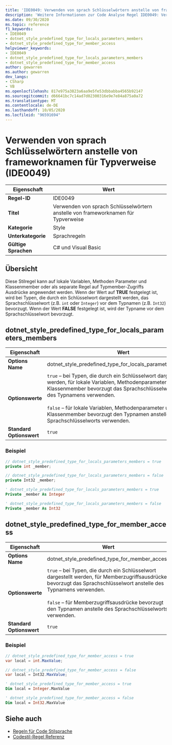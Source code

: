 ```yaml
---
title: 'IDE0049: Verwenden von sprach Schlüsselwörtern anstelle von frameworknamen für Typverweise'
description: 'Weitere Informationen zur Code Analyse Regel IDE0049: Verwenden von sprach Schlüsselwörtern anstelle von frameworknamen für Typverweise'
ms.date: 09/30/2020
ms.topic: reference
f1_keywords:
- IDE0049
- dotnet_style_predefined_type_for_locals_parameters_members
- dotnet_style_predefined_type_for_member_access
helpviewer_keywords:
- IDE0049
- dotnet_style_predefined_type_for_locals_parameters_members
- dotnet_style_predefined_type_for_member_access
author: gewarren
ms.author: gewarren
dev_langs:
- CSharp
- VB
ms.openlocfilehash: 817e975a3823a6aa9e5fe53dbbabba4565b92147
ms.sourcegitcommit: d66641bc7c14ad7d02300316e9e7e84a875a0a72
ms.translationtype: MT
ms.contentlocale: de-DE
ms.lasthandoff: 10/05/2020
ms.locfileid: "96591694"
---
```

# <a name="use-language-keywords-instead-of-framework-type-names-for-type-references-ide0049"></a>Verwenden von sprach Schlüsselwörtern anstelle von frameworknamen für Typverweise (IDE0049)

|Eigenschaft|Wert|
|-|-|
| **Regel-ID** | IDE0049 |
| **Titel** | Verwenden von sprach Schlüsselwörtern anstelle von frameworknamen für Typverweise |
| **Kategorie** | Style |
| **Unterkategorie** | Sprachregeln |
| **Gültige Sprachen** | C# und Visual Basic |

## <a name="overview"></a>Übersicht

Diese Stilregel kann auf lokale Variablen, Methoden Parameter und Klassenmember oder als separate Regel auf Typmember-Zugriffs Ausdrücke angewendet werden. Wenn der Wert auf **TRUE** festgelegt ist, wird bei Typen, die durch ein Schlüsselwort dargestellt werden, das Sprachschlüsselwort (z.B. `int` oder `Integer`) vor dem Typnamen (z.B. `Int32`) bevorzugt. Wenn der Wert **FALSE** festgelegt ist, wird der Typname vor dem Sprachschlüsselwort bevorzugt.

## <a name="dotnet_style_predefined_type_for_locals_parameters_members"></a>dotnet_style_predefined_type_for_locals_parameters_members

|Eigenschaft|Wert|
|-|-|
| **Options Name** | dotnet_style_predefined_type_for_locals_parameters_members |
| **Optionswerte** | `true` – bei Typen, die durch ein Schlüsselwort dargestellt werden, für lokale Variablen, Methodenparameter und Klassenmember bevorzugt das Sprachschlüsselwort anstelle des Typnamens verwenden.<br /><br />`false` – für lokale Variablen, Methodenparameter und Klassenmember bevorzugt den Typnamen anstelle des Sprachschlüsselworts verwenden. |
| **Standard Optionswert** | `true` |

### <a name="example"></a>Beispiel

```csharp
// dotnet_style_predefined_type_for_locals_parameters_members = true
private int _member;

// dotnet_style_predefined_type_for_locals_parameters_members = false
private Int32 _member;
```

```vb
' dotnet_style_predefined_type_for_locals_parameters_members = true
Private _member As Integer

' dotnet_style_predefined_type_for_locals_parameters_members = false
Private _member As Int32
```

## <a name="dotnet_style_predefined_type_for_member_access"></a>dotnet_style_predefined_type_for_member_access

|Eigenschaft|Wert|
|-|-|
| **Options Name** | dotnet_style_predefined_type_for_member_access |
| **Optionswerte** | `true` – bei Typen, die durch ein Schlüsselwort dargestellt werden, für Memberzugriffsausdrücke bevorzugt das Sprachschlüsselwort anstelle des Typnamens verwenden.<br /><br />`false` – für Memberzugriffsausdrücke bevorzugt den Typnamen anstelle des Sprachschlüsselworts verwenden. |
| **Standard Optionswert** | `true` |

### <a name="example"></a>Beispiel

```csharp
// dotnet_style_predefined_type_for_member_access = true
var local = int.MaxValue;

// dotnet_style_predefined_type_for_member_access = false
var local = Int32.MaxValue;
```

```vb
' dotnet_style_predefined_type_for_member_access = true
Dim local = Integer.MaxValue

' dotnet_style_predefined_type_for_member_access = false
Dim local = Int32.MaxValue
```

## <a name="see-also"></a>Siehe auch

- [Regeln für Code Stilsprache](language-rules.md)
- [Codestil-Regel Referenz](index.md)
